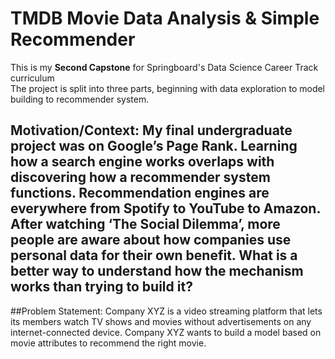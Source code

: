 # TMDB Movie Data Analysis & Simple Recommender
This is my **Second Capstone** for Springboard's Data Science Career Track curriculum  
The project is split into three parts, beginning with data exploration to model building to recommender system.  
  
## Motivation/Context: My final undergraduate project was on Google’s Page Rank. Learning how a search engine works overlaps with discovering how a recommender system functions. Recommendation engines are everywhere from Spotify to YouTube to Amazon. After watching ‘The Social Dilemma’, more people are aware about how companies use personal data for their own benefit. What is a better way to understand how the mechanism works than trying to build it?
  
##Problem Statement: Company XYZ is a video streaming platform that lets its members watch TV shows and movies without advertisements on any internet-connected device. Company XYZ wants to build a model based on movie attributes to recommend the right movie. 



